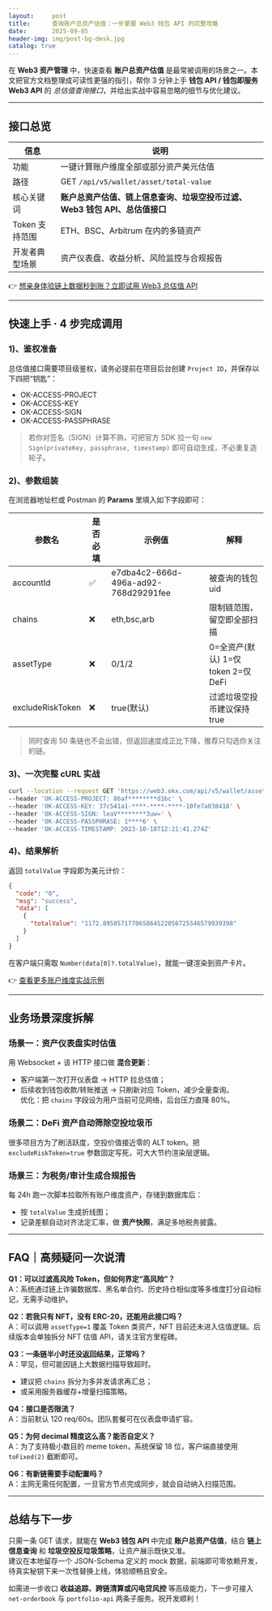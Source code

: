 ```yaml
---
layout:     post
title:      查询账户总资产估值：一步掌握 Web3 钱包 API 的完整攻略
date:       2025-09-05
header-img: img/post-bg-desk.jpg
catalog: true
---
```


在 **Web3 资产管理** 中，快速查看 **账户总资产估值** 是最常被调用的场景之一。本文把官方文档整理成可读性更强的指引，帮你 3 分钟上手 **钱包 API / 钱包即服务 Web3 API** 的 *总估值查询接口*，并给出实战中容易忽略的细节与优化建议。

---

## 接口总览

| 信息          | 说明                                |
| ------------- | ----------------------------------- |
| 功能          | 一键计算账户维度全部或部分资产美元估值 |
| 路径          | GET `/api/v5/wallet/asset/total-value` |
| 核心关键词    | **账户总资产估值、链上信息查询、垃圾空投币过滤、Web3 钱包 API、总估值接口** |
| Token 支持范围 | ETH、BSC、Arbitrum 在内的多链资产      |
| 开发者典型场景 | 资产仪表盘、收益分析、风险监控与合规报告 |

👉 [想亲身体验链上数据秒到账？立即试用 Web3 总估值 API](https://okxdog.com/)

---

## 快速上手 · 4 步完成调用

### 1)、鉴权准备

总估值接口需要项目级鉴权，请务必提前在项目后台创建 `Project ID`，并保存以下四把“钥匙”：

- OK-ACCESS-PROJECT  
- OK-ACCESS-KEY  
- OK-ACCESS-SIGN  
- OK-ACCESS-PASSPHRASE  

> 若你对签名（SIGN）计算不熟，可把官方 SDK 拉一句 `new Sign(privateKey, passphrase, timestamp)` 即可自动生成，不必重复造轮子。

### 2)、参数组装

在浏览器地址栏或 Postman 的 **Params** 里填入如下字段即可：

| 参数名          | 是否必填 | 示例值 | 解释 |
|-----------------|----------|--------|------|
| accountId       | ✅        | e7dba4c2-666d-496a-ad92-768d29291fee | 被查询的钱包 uid |
| chains          | ❌        | eth,bsc,arb                          | 限制链范围，留空即全部扫描 |
| assetType       | ❌        | 0/1/2                                | 0=全资产(默认) 1=仅token 2=仅DeFi |
| excludeRiskToken| ❌        | true(默认)                           | 过滤垃圾空投币建议保持 true |

> 同时查询 50 条链也不会出错，但返回速度成正比下降，推荐只勾选你关注的链。

### 3)、一次完整 cURL 实战

```bash
curl --location --request GET 'https://web3.okx.com/api/v5/wallet/asset/total-value?accountId=e7dba4c2-666d-496a-ad92-768d29291fee' \
--header 'OK-ACCESS-PROJECT: 86af********d1bc' \
--header 'OK-ACCESS-KEY: 37c541a1-****-****-****-10fe7a038418' \
--header 'OK-ACCESS-SIGN: leaV********3uw=' \
--header 'OK-ACCESS-PASSPHRASE: 1****6' \
--header 'OK-ACCESS-TIMESTAMP: 2023-10-18T12:21:41.274Z'
```

### 4)、结果解析

返回 `totalValue` 字段即为美元计价：

```json
{
  "code": "0",
  "msg": "success",
  "data": [
    {
      "totalValue": "1172.895057177065864522056725546579939398"
    }
  ]
}
```

在客户端只需取 `Number(data[0]?.totalValue)`，就能一键渲染到资产卡片。

👉 [查看更多账户维度实战示例](https://okxdog.com/)

---

## 业务场景深度拆解

### 场景一：资产仪表盘实时估值

用 Websocket + 该 HTTP 接口做 **混合更新**：

- 客户端第一次打开仪表盘 → HTTP 拉总估值；
- 后续收到钱包收款/转账推送 → 只刷新对应 Token，减少全量查询。  
优化：把 `chains` 字段设为用户当前可见网络，后台压力直降 80%。

### 场景二：DeFi 资产自动筛除空投垃圾币

很多项目方为了刷活跃度，空投价值接近零的 ALT token。把 `excludeRiskToken=true` 参数固定写死，可大大节约渲染层逻辑。

### 场景三：为税务/审计生成合规报告

每 24h 跑一次脚本拉取所有账户维度资产，存储到数据库后：

- 按 `totalValue` 生成折线图；  
- 记录差额自动对齐法定汇率，做 **资产快照**，满足多地税务披露。

---

## FAQ｜高频疑问一次说清

**Q1：可以过滤高风险 Token，但如何界定“高风险”？**  
A：系统通过链上诈骗数据库、黑名单合约、历史持仓相似度等多维度打分自动标记，无需手动维护。

**Q2：若我只有 NFT，没有 ERC-20，还能用此接口吗？**  
A：可以调用 `assetType=1` 覆盖 Token 类资产，NFT 目前还未进入估值逻辑。后续版本会单独拆分 NFT 估值 API，请关注官方里程碑。

**Q3：一条链半小时还没返回结果，正常吗？**  
A：罕见，但可能因链上大数据扫描导致超时。  
- 建议把 `chains` 拆分为多并发请求再汇总；  
- 或采用服务器缓存+增量扫描策略。

**Q4：接口是否限流？**  
A：当前默认 120 req/60s。团队套餐可在仪表盘申请扩容。

**Q5：为何 decimal 精度这么高？能否自定义？**  
A：为了支持极小数目的 meme token，系统保留 18 位，客户端直接使用 `toFixed(2)` 截断即可。

**Q6：有新链需要手动配置吗？**  
A：主网无需任何配置，一旦官方节点完成同步，就会自动纳入扫描范围。

---

## 总结与下一步

只需一条 GET 请求，就能在 **Web3 钱包 API** 中完成 **账户总资产估值**，结合 **链上信息查询** 和 **垃圾空投反垃圾策略**，让资产展示既快又准。  
建议在本地留存一个 JSON-Schema 定义的 mock 数据，前端即可零依赖开发，待真实秘钥下来一次性替换上线，体验顺畅且安全。

如需进一步收口 **收益追踪、跨链清算或闪电贷风控** 等高级能力，下一步可接入 `net-orderbook` 与 `portfolio-api` 两条子服务。祝开发顺利！